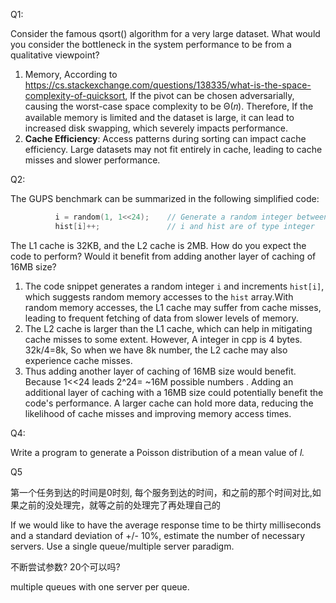 



Q1:

Consider the famous qsort() algorithm for a very large dataset. What would you consider the bottleneck in the system performance to be from a qualitative viewpoint?

1. Memory, According to https://cs.stackexchange.com/questions/138335/what-is-the-space-complexity-of-quicksort,  If the pivot can be chosen adversarially, causing the worst-case space complexity to be Θ(𝑛).  Therefore, If the available memory is limited and the dataset is large, it can lead to increased disk swapping, which severely impacts performance.
2. **Cache Efficiency**: Access patterns during sorting can impact cache efficiency. Large datasets may not fit entirely in cache, leading to cache misses and slower performance.

Q2: 

The GUPS benchmark can be summarized in the following simplified code:

```cpp
          i = random(1, 1<<24);    // Generate a random integer between 0 and 1<<24
          hist[i]++;               // i and hist are of type integer
```

The L1 cache is 32KB, and the L2 cache is 2MB. How do you expect the code to perform? Would it benefit from adding another layer of caching of 16MB size?

1. The code snippet generates a random integer `i` and increments `hist[i]`, which suggests random memory accesses to the `hist` array.With random memory accesses, the L1 cache may suffer from cache misses, leading to frequent fetching of data from slower levels of memory.
2. The L2 cache is larger than the L1 cache, which can help in mitigating cache misses to some extent. However,  A integer in cpp is 4 bytes.  32k/4=8k, So when we have 8k number,  the L2 cache may also experience cache misses.
3. Thus adding another layer of caching of 16MB size would benefit. Because 1<<24 leads 2^24= ~16M possible numbers . Adding an additional layer of caching with a 16MB size could potentially benefit the code's performance. A larger cache can hold more data, reducing the likelihood of cache misses and improving memory access times.



Q4:

Write a program to generate a Poisson distribution of a mean value of *l.*





Q5

第一个任务到达的时间是0时刻, 每个服务到达的时间，和之前的那个时间对比,如果之前的没处理完，就等之前的处理完了再处理自己的





If we would like to have the average response time to be thirty milliseconds and a standard deviation of +/- 10%, estimate the number of necessary servers. Use a single queue/multiple server paradigm.

不断尝试参数? 20个可以吗? 





multiple queues with one server per queue. 
